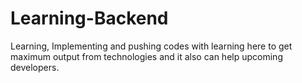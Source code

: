 # Learning-Backend
Learning, Implementing and pushing codes with learning here to get maximum output from technologies and it also can help upcoming developers. 
